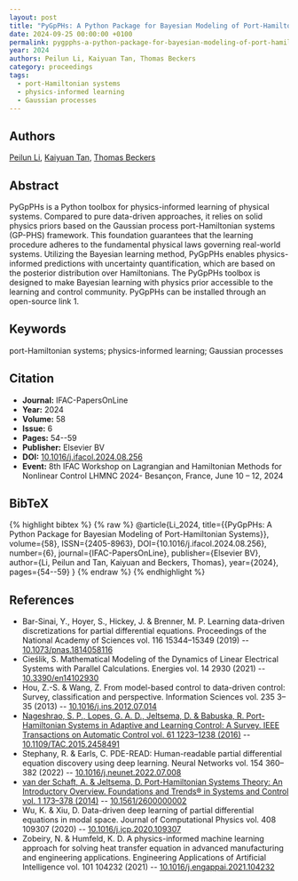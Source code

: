 ```yaml
---
layout: post
title: "PyGpPHs: A Python Package for Bayesian Modeling of Port-Hamiltonian Systems"
date: 2024-09-25 00:00:00 +0100
permalink: pygpphs-a-python-package-for-bayesian-modeling-of-port-hamiltonian-systems
year: 2024
authors: Peilun Li, Kaiyuan Tan, Thomas Beckers
category: proceedings
tags:
  - port-Hamiltonian systems
  - physics-informed learning
  - Gaussian processes
---
```

 
## Authors
[Peilun Li](authors/peilun_li), [Kaiyuan Tan](authors/kaiyuan_tan), [Thomas Beckers](authors/thomas_beckers)
 
## Abstract
PyGpPHs is a Python toolbox for physics-informed learning of physical systems. Compared to pure data-driven approaches, it relies on solid physics priors based on the Gaussian process port-Hamiltonian systems (GP-PHS) framework. This foundation guarantees that the learning procedure adheres to the fundamental physical laws governing real-world systems. Utilizing the Bayesian learning method, PyGpPHs enables physics-informed predictions with uncertainty quantification, which are based on the posterior distribution over Hamiltonians. The PyGpPHs toolbox is designed to make Bayesian learning with physics prior accessible to the learning and control community. PyGpPHs can be installed through an open-source link 1.
 
## Keywords
port-Hamiltonian systems; physics-informed learning; Gaussian processes
 
## Citation
- **Journal:** IFAC-PapersOnLine
- **Year:** 2024
- **Volume:** 58
- **Issue:** 6
- **Pages:** 54--59
- **Publisher:** Elsevier BV
- **DOI:** [10.1016/j.ifacol.2024.08.256](https://doi.org/10.1016/j.ifacol.2024.08.256)
- **Event:** 8th IFAC Workshop on Lagrangian and Hamiltonian Methods for Nonlinear Control LHMNC 2024- Besançon, France, June 10 – 12, 2024
 
## BibTeX
{% highlight bibtex %}
{% raw %}
@article{Li_2024,
  title={{PyGpPHs: A Python Package for Bayesian Modeling of Port-Hamiltonian Systems}},
  volume={58},
  ISSN={2405-8963},
  DOI={10.1016/j.ifacol.2024.08.256},
  number={6},
  journal={IFAC-PapersOnLine},
  publisher={Elsevier BV},
  author={Li, Peilun and Tan, Kaiyuan and Beckers, Thomas},
  year={2024},
  pages={54--59}
}
{% endraw %}
{% endhighlight %}
 
## References
- Bar-Sinai, Y., Hoyer, S., Hickey, J. & Brenner, M. P. Learning data-driven discretizations for partial differential equations. Proceedings of the National Academy of Sciences vol. 116 15344–15349 (2019) -- [10.1073/pnas.1814058116](https://doi.org/10.1073/pnas.1814058116)
- Cieślik, S. Mathematical Modeling of the Dynamics of Linear Electrical Systems with Parallel Calculations. Energies vol. 14 2930 (2021) -- [10.3390/en14102930](https://doi.org/10.3390/en14102930)
- Hou, Z.-S. & Wang, Z. From model-based control to data-driven control: Survey, classification and perspective. Information Sciences vol. 235 3–35 (2013) -- [10.1016/j.ins.2012.07.014](https://doi.org/10.1016/j.ins.2012.07.014)
- [Nageshrao, S. P., Lopes, G. A. D., Jeltsema, D. & Babuska, R. Port-Hamiltonian Systems in Adaptive and Learning Control: A Survey. IEEE Transactions on Automatic Control vol. 61 1223–1238 (2016)](port-hamiltonian-systems-in-adaptive-and-learning-control-a-survey) -- [10.1109/TAC.2015.2458491](https://doi.org/10.1109/TAC.2015.2458491)
- Stephany, R. & Earls, C. PDE-READ: Human-readable partial differential equation discovery using deep learning. Neural Networks vol. 154 360–382 (2022) -- [10.1016/j.neunet.2022.07.008](https://doi.org/10.1016/j.neunet.2022.07.008)
- [van der Schaft, A. & Jeltsema, D. Port-Hamiltonian Systems Theory: An Introductory Overview. Foundations and Trends® in Systems and Control vol. 1 173–378 (2014)](port-hamiltonian-systems-theory-an-introductory-overview-journal) -- [10.1561/2600000002](https://doi.org/10.1561/2600000002)
- Wu, K. & Xiu, D. Data-driven deep learning of partial differential equations in modal space. Journal of Computational Physics vol. 408 109307 (2020) -- [10.1016/j.jcp.2020.109307](https://doi.org/10.1016/j.jcp.2020.109307)
- Zobeiry, N. & Humfeld, K. D. A physics-informed machine learning approach for solving heat transfer equation in advanced manufacturing and engineering applications. Engineering Applications of Artificial Intelligence vol. 101 104232 (2021) -- [10.1016/j.engappai.2021.104232](https://doi.org/10.1016/j.engappai.2021.104232)

